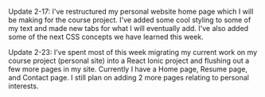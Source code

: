 Update 2-17: I've restructured my personal website home page which I will be making for the course project.
I've added some cool styling to some of my text and made new tabs for what I will eventually add.  I've also
added some of the next CSS concepts we have learned this week.

Update 2-23: I've spent most of this week migrating my current work on my course project (personal site) into a React Ionic project and flushing out a few more pages in my site.  Currently I have a Home page, Resume page, and Contact page.  I still plan on adding 2 more pages relating to personal interests.